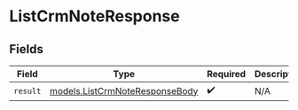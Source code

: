 # ListCrmNoteResponse


## Fields

| Field                                                                  | Type                                                                   | Required                                                               | Description                                                            |
| ---------------------------------------------------------------------- | ---------------------------------------------------------------------- | ---------------------------------------------------------------------- | ---------------------------------------------------------------------- |
| `result`                                                               | [models.ListCrmNoteResponseBody](../models/listcrmnoteresponsebody.md) | :heavy_check_mark:                                                     | N/A                                                                    |